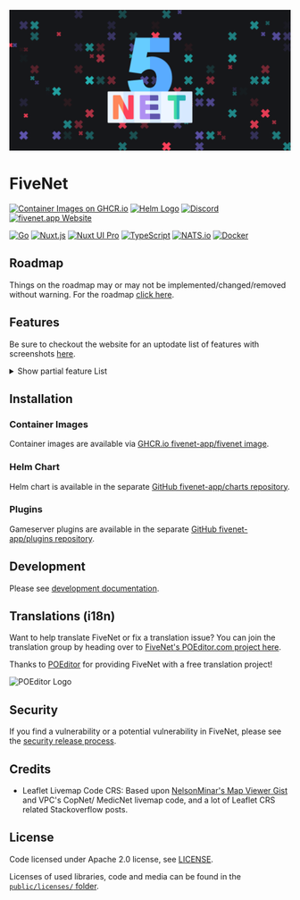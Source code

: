 <p align="center">
    <img alt="FiveNet Logo" src="public/images/social-card.png" width="640" />
</p>

# FiveNet

[![Container Images on GHCR.io](https://img.shields.io/badge/Container%20Images%20on-GHCR.io-blue)](https://github.com/fivenet-app/fivenet/pkgs/container/fivenet) [![Helm Logo](https://img.shields.io/badge/Helm%20Chart%20-available?logo=Helm&labelColor=0F1689)](https://github.com/FiveNet-app/charts) [![Discord](https://img.shields.io/badge/Discord-%235865F2.svg?&logo=discord&logoColor=white)](https://discord.gg/sWvkHuVQA5) [![fivenet.app Website](https://img.shields.io/badge/Website-fivenet.app-purple)](https://fivenet.app)

[![Go](https://img.shields.io/badge/Go-%2300ADD8.svg?&logo=go&logoColor=white)](https://go.dev/) [![Nuxt.js](https://img.shields.io/badge/Nuxt.js-00DC82?logo=nuxtdotjs&logoColor=fff)](https://nuxt.com/) [![Nuxt UI Pro](https://img.shields.io/badge/Made%20with-Nuxt%20UI%20Pro-00DC82?logo=nuxt.js&labelColor=020420)](https://ui.nuxt.com/pro) [![TypeScript](https://img.shields.io/badge/TypeScript-3178C6?logo=typescript&logoColor=fff)](#) [![NATS.io](https://img.shields.io/badge/nats.io-gray.svg?logo=natsdotio)](https://nats.io/) [![Docker](https://img.shields.io/badge/Docker-2496ED?logo=docker&logoColor=fff)](https://www.docker.com/)

## Roadmap

Things on the roadmap may or may not be implemented/changed/removed without warning.
For the roadmap [click here](https://github.com/users/galexrt/projects/2/views/1).

## Features

Be sure to checkout the website for an uptodate list of features with screenshots [here](https://fivenet.app/).

<details>
  <summary>Show partial feature List</summary>

- [x] Authentication
    - [x] Separate "accounts" table that allows users to log in to the network
    - [x] Last Char lock, prevent users from switching to chars other than the last one active on the server
- [x] "Content Moderation" access for server admins
    - [x] Use a list of ESX user groups in the config
    - [x] Allow them to switch jobs on the fly to always the highest job rank
    - [x] Allow them to edit/ delete any user content
- [x] Livemap
    - [x] See your colleagues (for now using Copnet VPC Connector's data)
        - [x] Create a table model for our player location table
    - [x] Multiple different designs
    - [x] Display dispatches (from GKS phone for now)
    - [x] See other jobs' positions and/ or dispatches
    - [x] Animated Marker when they move
    - [x] Search markers
    - [x] Postal Search
- [x] Permissions System
    - [x] Based on Job + Job Rank/ Grade
- [x] User Database - 1. Prio
    - [x] Search by
        - [x] Name
        - [x] Wanted State
    - [x] Display a single user's info
        - [x] Show a feed of the activity of the user (e.g., documents created, documents mentioned in)
    - [x] Wanted aka "additional UserProps"
        - [x] Allow certain jobs to set a person as wanted
        - [x] Add toggle to display only wanted people
- [x] Vehicles Search
    - [x] By Plate
    - [x] By Citizen on the citizen profile
- [x] Documents ("Akten")
    - [x] Each document is independent and has no direct parent or responses
        - [x] Users can leave Comments on documents
    - [x] Documents can reference each other ("document activity feed"), e.g., DOJ asks for a blood test on a patient, LSMD responds by creating the patient blood test result document and references the DOJ response
    - [x] Templates
        - [x] Add requirements for templates
    - [x] Sharing
        - [x] Sharing with the same job automatically
        - [x] Sharing with users/ citizens (e.g., Patientenbefund is shared with the Patient, the lawyer and the DOJ)
    - [x] Category System (no directories/ paths)
        - [x] ~~Sub-categories~~  - One level of categories that are sorted by names
    - [x] Functionality
        - [x] Create Documents with access
        - [x] Edit Documents
            - [x] With access modifications
            - [x] Set/ Update document category
            - [x] Set Access for Jobs and Users
        - [x] Document Comments
            - [x] View Document Comments
            - [x] Post Document Comments
            - [x] Edit Document Comments
- [x] "Completor" Service
    - [x] Uses [Bleve search](https://blevesearch.com/)
- [x] Breadcrumbs
    - [x] Use the closest thing to a page title (e.g., when viewing a user or editing a document) to build the breadcrumbs
- [x] "Faction Leader Control Panel" aka "Rector Service"
    - [x] Permission Editor for the job ranks (Rector)
        - [x] Can view the permissions
        - [x] Can edit the permissions
    - [x] Templates (DocStore)
        - [x] Create templates
        - [x] Edit templates
    - [x] Category (DocStore)
        - [x] Create Categories
        - [x] Edit Categories
        - [x] Delete categories
- [x] FiveM Integration plugin
    - [x] Livemap - Player position tracker plugin

And more features, check out [Getting Started - FiveNet website](https://fivenet.app/getting-started).

</details>

## Installation

### Container Images

Container images are available via [GHCR.io fivenet-app/fivenet image](https://github.com/orgs/fivenet-app/packages/container/package/fivenet).

### Helm Chart

Helm chart is available in the separate [GitHub fivenet-app/charts repository](https://github.com/fivenet-app/charts).

### Plugins

Gameserver plugins are available in the separate [GitHub fivenet-app/plugins repository](https://github.com/fivenet-app/plugins).

## Development

Please see [development documentation](https://fivenet.app/development).

## Translations (i18n)

Want to help translate FiveNet or fix a translation issue? You can join the translation group by heading over to [FiveNet's POEditor.com project here](https://poeditor.com/join/project/hszo85uo3K).

Thanks to [POEditor](https://poeditor.com/) for providing FiveNet with a free translation project!

![POEditor Logo](https://poeditor.com/public/images/ui/logos/logo_dark.svg)

## Security

If you find a vulnerability or a potential vulnerability in FiveNet, please see the [security release process](SECURITY.md).

## Credits

* Leaflet Livemap Code CRS: Based upon [NelsonMinar's Map Viewer Gist](https://gist.github.com/NelsonMinar/6600524) and VPC's CopNet/ MedicNet livemap code, and a lot of Leaflet CRS related Stackoverflow posts.

## License

Code licensed under Apache 2.0 license, see [LICENSE](LICENSE).

Licenses of used libraries, code and media can be found in the [`public/licenses/` folder](public/licenses/).
